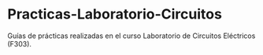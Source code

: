 # Practicas-Laboratorio-Circuitos
Guías de prácticas realizadas en el curso Laboratorio de Circuitos Eléctricos (F303).
